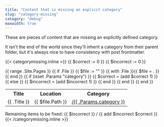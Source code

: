 ```yaml
---
title: "Content that is missing an explicit category"
slug: "category-missing"
category: "debug"
maxwidth: true
---
```


These are pieces of content that are missing an explicitly defined category.

It isn't the end of the world since they'll inherit a category from their parent folder, but it's always nice to have consistency with post frontmatter.

{{< categorymissing.inline >}}
{{ $correct := 0 }}
{{ $incorrect := 0 }}
<table>
  <tr>
    <th>Title</th>
    <th>Location</th>
    <th>Category</th>
  </tr>
  {{ range .Site.Pages }}
    {{ if .File }}
      {{ $file := "" }}
      {{ with .File }}{{ $file = . }}{{ end }}
      {{ if (isset .Params "category") }}
        {{ $correct = (add $correct 1) }}
      {{ else }}
        {{ $incorrect = (add $incorrect 1) }}
      {{ end }}
      <tr style="background-color: {{ if (isset .Params "category") }}lightgreen{{ else }}lightpink{{ end }}">
        <td>{{ .Title }}</td>
        <td>{{ $file.Path }}</td>
        <td><a href="/{{ .Params.category }}">/{{ .Params.category }}</a></td>
      </tr>
    {{ end }}
  {{ end }}
</table>
Remaining items to be fixed: {{ $incorrect }} / {{ add $incorrect $correct }}
{{< /categorymissing.inline >}}